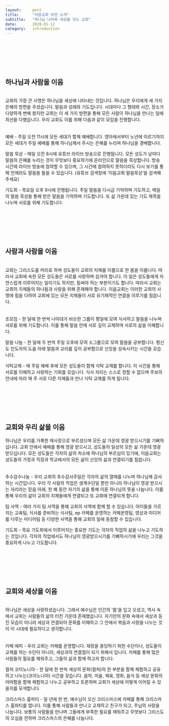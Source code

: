 ```yaml
---
layout:     post
title:      "이음교회 비전 소개"
subtitle:   "하나님 나라와 세상을 잇는 교회"
date:       2020-01-12
category: 	introduction
---
```


<a name="1"></a>
<br/><br/><br/><br/><br/>
## 하나님과 사람을 이음
<br/>
교회의 가장 큰 사명은 하나님을 세상에 나타내는 것입니다. 하나님은 우리에게 세 가지 은혜의 방편을 주셨습니다. 말씀과 성례와 기도입니다. 시대마다 그 형태와 시간, 장소가 다양하게 변해 왔지만 교회는 이 세 가지 방편을 통해 모든 사람이 하나님을 만나는 일에 최선을 다했습니다. 우리 교회도 이를 위해 다음과 같이 모임을 진행합니다.
<br/><br/><br/>
예배 - 주일 오전 11시에 모든 세대가 함께 예배합니다. 영아에서부터 노년에 이르기까지 모든 세대가 주일 예배를 통해 하나님께서 주시는 은혜를 누리며 하나님을 경배합니다.

말씀 묵상 - 매일 오전 8시에 유튜브 라이브 방송으로 진행됩니다. 모든 성도가 날마다 말씀의 은혜를 누리는 것이 무엇보다 중요하기에 온라인으로 말씀을 묵상합니다. 방송 시간에 라이브 방송에 참여할 수 있으며, 그 시간에 참여하지 못하더라도 다시 보기를 통해 언제라도 말씀을 들을 수 있습니다. (유튜브 검색창에 ‘이음교회 말씀묵상’을 검색해 주세요)

기도회 - 목요일 오후 9시에 진행됩니다. 주일 말씀을 다시금 기억하며 기도하고, 매일의 말씀 묵상을 통해 받은 말씀을 기억하며 기도합니다. 또 삶 가운데 있는 기도 제목을 나누며 서로를 위해 기도합니다.

<a name="2"></a>
<br/><br/><br/><br/><br/>
## 사람과 사람을 이음
<br/>
교회는 그리스도를 머리로 하며 성도들이 교회의 지체를 이룸으로 한 몸을 이룹니다. 따라서 교회에 속한 모든 성도들은 서로를 사랑하며 섬겨야 합니다. 이 일은 성도들에게 자연스럽게 이루어지는 일이기도 하지만, 힘써야 하는 부분이기도 합니다. 따라서 교회는 교회의 지체들의 하나됨과 사랑을 위해 존재해야 합니다. 이음교회는 이러한 교회의 사명에 힘을 다하여 교회에 있는 모든 지체들이 서로 유기체적인 연결을 이루기를 힘씁니다.
<br/><br/><br/>
조모임 - 한 달에 한 번씩 나이대가 비슷한 그룹이 평일에 모여 식사하고 말씀을 나누며 서로를 위해 기도합니다. 이를 통해 말씀 안에 서로 깊이 교제하며 서로의 삶을 이해합니다. 

말씀 나눔 - 한 달에 두 번씩 주일 오후에 모여 소그룹으로 모여 말씀을 공부합니다. 평신도 인도자의 도움 아래 말씀과 교리를 깊이 공부함으로 신앙을 성숙시키는 시간을 갖습니다.

식탁교제 - 매 주일 예배 후에 모든 성도들이 함께 식탁 교제를 합니다. 이 시간을 통해 서로를 이해하고 사랑하는 기회를 갖습니다. 식사 자리는 스스로 정할 수 없으며 주보의 안내에 따라 매 주 서로 다른 지체들과 만나 식탁 교제를 하게 됩니다. 

<a name="3"></a>
<br/><br/><br/><br/><br/>
## 교회와 우리 삶을 이음

하나님은 우리를 거룩한 제사장으로 부르셨으며 모든 삶 가운데 영광 받으시기를 기뻐하십니다. 교회 안에서 예배를 통해 영광 받으시고, 성도들의 일상의 모든 삶 가운데 영광 받으십니다. 모든 성도들은 각자의 삶의 처소에 하나님의 부르심이 있기에, 이음교회는 성도들의 가정과 직장과 학교에서의 모든 삶이 신앙의 삶과 연결되기를 힘씁니다.
<br/><br/><br/>
추수감수나눔 - 우리 교회의 추수감사주일은 각자의 삶의 열매를 나누며 하나님께 감사하는 시간입니다. 우리 각 사람의 직업은 생계수단일 뿐만 아니라 하나님이 영광 받으시는 자리라는 믿음 아래, 한 해 동안 자기의 삶을 통해 이룬 하나님의 뜻을 나눕니다. 이를 통해 우리의 삶이 교회의 지체들에게 연결되고 또 교회에 연결되게 합니다. 

팀 사역 - 여러 가지 팀 사역을 통해 교회의 사역에 함께 할 수 있습니다. 아이들을 가르치는 교육팀, 식사를 준비하는 식사팀, ep 카페를 운영하는 카페운영팀, 영상과 미디어를 다루는 미디어팀 등 다양한 사역을 통해 교회의 일에 동참할 수 있습니다. 

기도회 - 목요 기도회에서 이루어지는 중요한 기도는 각자의 직업의 삶을 나누고 기도하는 것입니다. 각자의 직업에서도 하나님이 영광받으시기를 기뻐하시기에 우리는 그것을 중요하게 나누고 기도합니다. 


<a name="4"></a>
<br/><br/><br/><br/><br/>
## 교회와 세상을 이음
<br/>
하나님은 세상을 사랑하셨습니다. 그래서 예수님은 인간의 ‘몸’을 입고 오셨고, 역사 속에서 교회는 사람들의 삶의 터전 가운데 존재했습니다. 자기만의 문화 속에서 세상과 등진 모습이 아니라 세상과 연결되어 문화를 이해하고 그 안에서 복음과 사랑을 나누는 것이 이 시대에 필요하다고 생각합니다.
<br/><br/><br/>
카페 에피 - 우리 교회는 카페를 운영합니다. 재정을 충당하기 위한 수단이나, 성도들이 교제를 하는 수단이 아니라, 세상과의 연결점이 되기 위해서 입니다. 카페를 통해 많은 사람들의 필요를 채워주고, 그들의 삶과 함께 하고자 합니다. 

컬처 코이노니아 -  한 달에 한 번씩 세상의 문화(컬처)의 한 부분을 함께 체험하고 공유하고 나누는(코이노니아) 시간을 갖습니다. 음악, 미술, 체육, 영화, 음식 등 세상 문화의 어떠함을 함께 체험하고 나누고 공부하고 토론하며 교회가 세상에 어떻게 이어질 수 있을지를 모색합니다. 

크리스마스 홈파티 - 일 년에 한 번, 예수님이 오신 크리스마스에 카페를 통해 크리스마스 홈파티를 엽니다. 이를 통해 사람들과 만나고 교제하고 친구가 되고, 주님의 사랑을 나눕니다. 보통의 사람들을 만나며 그들에게  부족한 필요를 채워주고 무엇보다 그리스도의 오심을 전하며 크리스마스의 은혜를 나눕니다.
